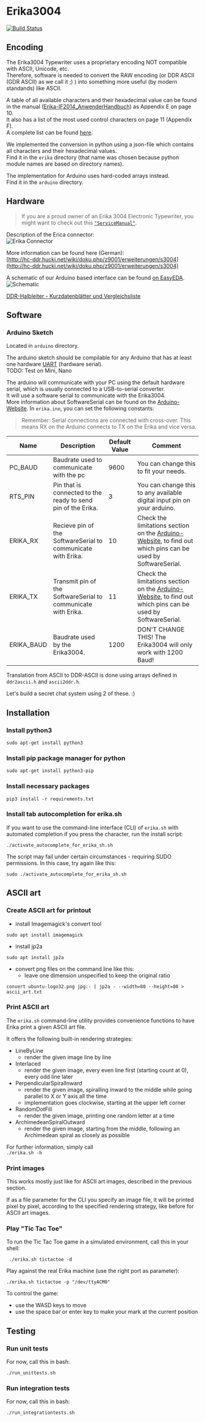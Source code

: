 # Erika3004

[![Build Status](https://travis-ci.org/Chaostreff-Potsdam/erika3004.svg?branch=master)](https://travis-ci.org/Chaostreff-Potsdam/erika3004)

## Encoding

The Erika3004 Typewriter uses a proprietary encoding NOT compatible with ASCII, Unicode, etc.  
Therefore, software is needed to convert the RAW encoding (or DDR ASCII (GDR ASCII) as we call it ;) ) 
into something more useful (by modern standands) like ASCII.

A table of all available characters and their hexadecimal value can be found in the 
manual ([Erika-IF2014_AnwenderHandbuch](docs/Erika-IF2014_AnwenderHandbuch.pdf)) as Appendix E on page 10.    
It also has a list of the most used control characters on page 11 (Appendix F).  
A complete list can be found [here](http://hc-ddr.hucki.net/wiki/doku.php/z9001/erweiterungen/s3004).  

We implemented the conversion in python using a json-file which contains all characters and their hexadecimal values.  
Find it in the `erika` directory (that name was chosen because python module names are based on directory names). 
  
The implementation for Arduino uses hard-coded arrays instead.  
Find it in the `arduino` directory. 

## Hardware

> If you are a proud owner of an Erika 3004 Electronic Typewriter, you might want to check out this [`"ServiceManual"`](./docs/Felix'ServiceManual.md).

Description of the Erica connector:  
![Erika Connector](http://hc-ddr.hucki.net/wiki/lib/exe/fetch.php/z9001/erweiterungen/s3004_anschluss.jpg?cache=)

More information can be found here (German):  
[http://hc-ddr.hucki.net/wiki/doku.php/z9001/erweiterungen/s3004](http://hc-ddr.hucki.net/wiki/doku.php/z9001/erweiterungen/s3004)

A schematic of our Arduino based interface can be found [on EasyEDA](https://easyeda.com/sirexeclp/erikaarduinointerface).
![Schematic](docs/Schematic_ErikaArduinoInterface.png)

[DDR-Halbleiter - Kurzdatenblätter und Vergleichsliste](https://www-user.tu-chemnitz.de/~heha/basteln/Konsumg%C3%BCter/DDR-Halbleiter/)
## Software

### Arduino Sketch

Located in `arduino` directory.

The arduino sketch should be compilable for any Arduino that has at least one hardware 
[UART](https://en.wikipedia.org/wiki/Universal_asynchronous_receiver-transmitter) (hardware serial).  
TODO: Test on Mini, Nano

The arduino will communicate with your PC using the default hardware serial, which is usually connected to a 
USB-to-serial converter.  
It will use a software serial to communicate with the Erika3004.  
More information about SoftwareSerial can be found on the 
[Arduino-Website](https://www.arduino.cc/en/Reference/SoftwareSerial).
In `erika.ino`, you can set the following constants:

> Remember: Serial connections are connected with cross-over. This means RX on the Arduino connects to TX on the Erika and vice versa.

|Name|Description|Default Value|Comment|
|----|-----------|-------------|-------|
|PC_BAUD| Baudrate used to communicate with the pc|9600|You can change this to fit your needs.|
|RTS_PIN| Pin that is connected to the ready to send pin of the Erika.|3|You can change this to any available digital input pin on your arduino.|
|ERIKA_RX| Recieve pin of the SoftwareSerial to communicate with Erika.|10|Check the limitations section on the  [Arduino-Website](https://www.arduino.cc/en/Reference/SoftwareSerial), to find out which pins can be used by SoftwareSerial.|
|ERIKA_TX| Transmit pin of the SoftwareSerial to communicate with Erika.|11|Check the limitations section on the  [Arduino-Website](https://www.arduino.cc/en/Reference/SoftwareSerial), to find out which pins can be used by SoftwareSerial.|
|ERIKA_BAUD| Baudrate used by the Erika3004.|1200|DON'T CHANGE THIS! The Erika3004 will only work with 1200 Baud!|

Translation from ASCII to DDR-ASCII is done using arrays defined in `ddr2ascii.h` and `ascii2ddr.h`.  

Let's build a secret chat system using 2 of these. :)


## Installation 

### Install python3
```
sudo apt-get install python3
```

### Install pip package manager for python
```
sudo apt-get install python3-pip
```

### Install necessary packages
```
pip3 install -r requirements.txt
```

### Install tab autocompletion for erika.sh

If you want to use the command-line interface (CLI) of `erika.sh` with automated completion if you press the <Tab> character, 
run the install script:  
```
./activate_autocomplete_for_erika_sh.sh
```

The script may fail under certain circumstances - requiring SUDO permissions. In this case, try again like this: 
```
sudo ./activate_autocomplete_for_erika_sh.sh
```


## ASCII art

### Create ASCII art for printout

* install Imagemagick's convert tool
```
sudo apt install imagemagick 
```
* install jp2a
```
sudo apt install jp2a
```
* convert png files on the command line like this: 
  * leave one dimension unspecified to keep the original ratio
```
convert ubuntu-logo32.png jpg:- | jp2a - --width=80 --height=80 > ascii_art.txt
```

### Print ASCII art 

The `erika.sh` command-line utility provides convenience functions to have Erika print a given ASCII art file.

It offers the following built-in rendering strategies:
  * LineByLine
    * render the given image line by line 
  * Interlaced 
    * render the given image, every even line first (starting count at 0), every odd line later
  * PerpendicularSpiralInward 
    * render the given image, spiralling inward to the middle while going parallel to X or Y axis all the time
    * implementation goes clockwise, starting at the upper left corner
  * RandomDotFill
    * render the given image, printing one random letter at a time
  * ArchimedeanSpiralOutward
    * render the given image, starting from the middle, following an Archimedean spiral as closely as possible

For further information, simply call   
```./erika.sh -h```

### Print images

This works mostly just like for ASCII art images, described in the previous section.

If as a file parameter for the CLI you specify an image file, it will be printed pixel by pixel, according to the
specified rendering strategy, like before for ASCII art images.

### Play "Tic Tac Toe"

To run the Tic Tac Toe game in a simulated environment, call this in your shell:

```
 ./erika.sh tictactoe -d
```

Play against the real Erika machine (use the right port as parameter):
```
./erika.sh tictactoe -p "/dev/ttyACM0"
```

To control the game: 
* use the WASD keys to move
* use the space bar or enter key to make your mark at the current position

## Testing

### Run unit tests

For now, call this in bash: 
```
./run_unittests.sh
```


### Run integration tests

For now, call this in bash: 
```
./run_integrationtests.sh
```
